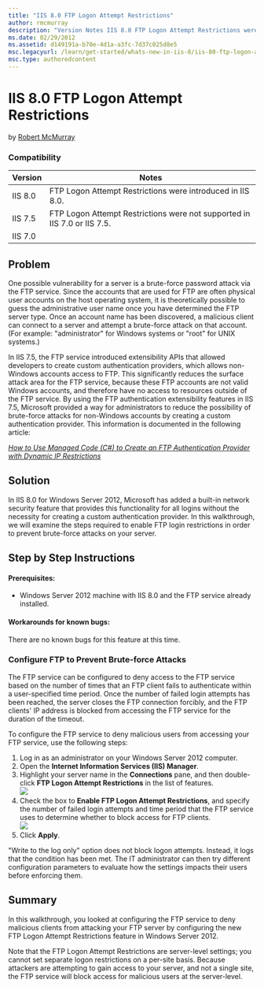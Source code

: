 ```yaml
---
title: "IIS 8.0 FTP Logon Attempt Restrictions"
author: rmcmurray
description: "Version Notes IIS 8.0 FTP Logon Attempt Restrictions were introduced in IIS 8.0. IIS 7.5 FTP Logon Attempt Restrictions were not supported in IIS 7.0 or IIS..."
ms.date: 02/29/2012
ms.assetid: d149191a-b70e-4d1a-a3fc-7d37c025d8e5
msc.legacyurl: /learn/get-started/whats-new-in-iis-8/iis-80-ftp-logon-attempt-restrictions
msc.type: authoredcontent
---
```

IIS 8.0 FTP Logon Attempt Restrictions
====================
by [Robert McMurray](https://github.com/rmcmurray)

### Compatibility

| Version | Notes |
| --- | --- |
| IIS 8.0 | FTP Logon Attempt Restrictions were introduced in IIS 8.0. |
| IIS 7.5 | FTP Logon Attempt Restrictions were not supported in IIS 7.0 or IIS 7.5. |
| IIS 7.0 |

<a id="TOC301258515"></a>

## Problem

One possible vulnerability for a server is a brute-force password attack via the FTP service. Since the accounts that are used for FTP are often physical user accounts on the host operating system, it is theoretically possible to guess the administrative user name once you have determined the FTP server type. Once an account name has been discovered, a malicious client can connect to a server and attempt a brute-force attack on that account. (For example: "administrator" for Windows systems or "root" for UNIX systems.)

In IIS 7.5, the FTP service introduced extensibility APIs that allowed developers to create custom authentication providers, which allows non-Windows accounts access to FTP. This significantly reduces the surface attack area for the FTP service, because these FTP accounts are not valid Windows accounts, and therefore have no access to resources outside of the FTP service. By using the FTP authentication extensibility features in IIS 7.5, Microsoft provided a way for administrators to reduce the possibility of brute-force attacks for non-Windows accounts by creating a custom authentication provider. This information is documented in the following article:

[*How to Use Managed Code (C#) to Create an FTP Authentication Provider with Dynamic IP Restrictions*](../../develop/developing-for-ftp/how-to-use-managed-code-c-to-create-an-ftp-authentication-provider-with-dynamic-ip-restrictions.md)

<a id="TOC301258516"></a>

## Solution

In IIS 8.0 for Windows Server 2012, Microsoft has added a built-in network security feature that provides this functionality for all logins without the necessity for creating a custom authentication provider. In this walkthrough, we will examine the steps required to enable FTP login restrictions in order to prevent brute-force attacks on your server.

<a id="TOC301258517"></a>

## Step by Step Instructions

#### Prerequisites:

- Windows Server 2012 machine with IIS 8.0 and the FTP service already installed.

#### Workarounds for known bugs:

There are no known bugs for this feature at this time.

<a id="TOC301448451"></a>

### Configure FTP to Prevent Brute-force Attacks

The FTP service can be configured to deny access to the FTP service based on the number of times that an FTP client fails to authenticate within a user-specified time period. Once the number of failed login attempts has been reached, the server closes the FTP connection forcibly, and the FTP clients' IP address is blocked from accessing the FTP service for the duration of the timeout.

To configure the FTP service to deny malicious users from accessing your FTP service, use the following steps:

1. Log in as an administrator on your Windows Server 2012 computer.
2. Open the **Internet Information Services (IIS) Manager**.
3. Highlight your server name in the **Connections** pane, and then double-click **FTP Logon Attempt Restrictions** in the list of features.  
    [![](iis-80-ftp-logon-attempt-restrictions/_static/image2.png)](iis-80-ftp-logon-attempt-restrictions/_static/image1.png)
4. Check the box to **Enable FTP Logon Attempt Restrictions**, and specify the number of failed login attempts and time period that the FTP service uses to determine whether to block access for FTP clients.  
    [![](iis-80-ftp-logon-attempt-restrictions/_static/image4.png)](iis-80-ftp-logon-attempt-restrictions/_static/image3.png)
5. Click **Apply**.

"Write to the log only" option does not block logon attempts. Instead, it logs that the condition has been met. The IT administrator can then try different configuration parameters to evaluate how the settings impacts their users before enforcing them.

<a id="TOC301258518"></a>

## Summary

In this walkthrough, you looked at configuring the FTP service to deny malicious clients from attacking your FTP server by configuring the new FTP Logon Attempt Restrictions feature in Windows Server 2012.

Note that the FTP Logon Attempt Restrictions are server-level settings; you cannot set separate logon restrictions on a per-site basis. Because attackers are attempting to gain access to your server, and not a single site, the FTP service will block access for malicious users at the server-level.
